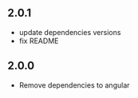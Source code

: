 ## 2.0.1
  * update dependencies versions
  * fix README

## 2.0.0
  * Remove dependencies to angular